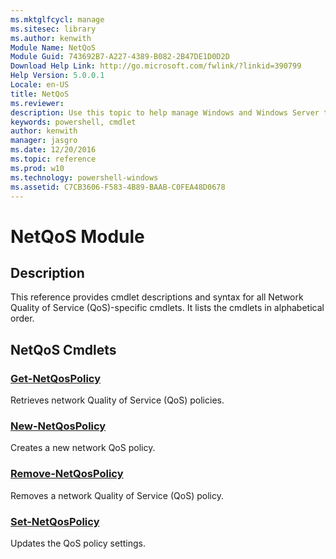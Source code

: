 ```yaml
---
ms.mktglfcycl: manage
ms.sitesec: library
ms.author: kenwith
Module Name: NetQoS
Module Guid: 743692B7-A227-4389-B082-2B47DE1D0D2D
Download Help Link: http://go.microsoft.com/fwlink/?linkid=390799
Help Version: 5.0.0.1
Locale: en-US
title: NetQoS
ms.reviewer:
description: Use this topic to help manage Windows and Windows Server technologies with Windows PowerShell.
keywords: powershell, cmdlet
author: kenwith
manager: jasgro
ms.date: 12/20/2016
ms.topic: reference
ms.prod: w10
ms.technology: powershell-windows
ms.assetid: C7CB3606-F583-4B89-BAAB-C0FEA48D0678
---
```


# NetQoS Module
## Description
This reference provides cmdlet descriptions and syntax for all Network Quality of Service (QoS)-specific cmdlets. It lists the cmdlets in alphabetical order.

## NetQoS Cmdlets
### [Get-NetQosPolicy](./Get-NetQosPolicy.md)
Retrieves network Quality of Service (QoS) policies.

### [New-NetQosPolicy](./New-NetQosPolicy.md)
Creates a new network QoS policy.

### [Remove-NetQosPolicy](./Remove-NetQosPolicy.md)
Removes a network Quality of Service (QoS) policy.

### [Set-NetQosPolicy](./Set-NetQosPolicy.md)
Updates the QoS policy settings.
